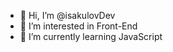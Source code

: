 - 👋 Hi, I’m @isakulovDev
- 👀 I’m interested in Front-End
- 🌱 I’m currently learning JavaScript


<!---
isakulovDev/isakulovDev is a ✨ special ✨ repository because its `README.md` (this file) appears on your GitHub profile.
You can click the Preview link to take a look at your changes.
--->
